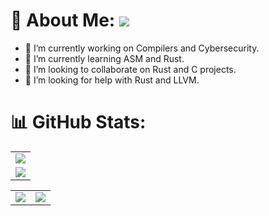 # 💫 About Me: ![](https://komarev.com/ghpvc/?username=Ravenspar&label=Profile+views&style=for-the-badge&color=green)

- 🔭 I’m currently working on Compilers and Cybersecurity.
- 🌱 I’m currently learning ASM and Rust.
- 👯 I’m looking to collaborate on Rust and C projects.
- 🤔 I’m looking for help with Rust and LLVM.

# 📊 GitHub Stats:
<table>
  <tr>
    <td>
      <img src="https://github-readme-streak-stats.herokuapp.com?user=Ravenspar&theme=neon-palenight&hide_border=true&card_width=705">
     </td>
   </tr>
  <tr>
    <td>
      <img src="http://github-profile-summary-cards.vercel.app/api/cards/profile-details?username=Ravenspar&theme=2077">
     </td>
   </tr>
</table><table>
  <tr>
    <td><img src="http://github-profile-summary-cards.vercel.app/api/cards/stats?username=Ravenspar&theme=aura_dark"></td>
    <td><img src="http://github-profile-summary-cards.vercel.app/api/cards/most-commit-language?username=Ravenspar&theme=aura_dark"></td>
  </tr>
</table>
 
